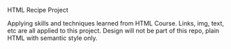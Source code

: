 HTML Recipe Project

Applying skills and techniques learned from HTML Course. Links, img, text, etc are all applied to this project. Design will not be part of this repo, plain HTML with semantic style only.
